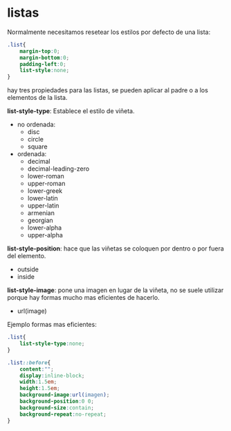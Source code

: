 # listas

Normalmente necesitamos resetear los estilos por defecto de una lista:

```css
.list{
    margin-top:0;
    margin-bottom:0;
    padding-left:0;
    list-style:none;
}
```


hay tres propiedades para las listas, se pueden aplicar al padre o a los elementos de la lista.

**list-style-type**: Establece el estilo de viñeta.
+ no ordenada:
  + disc
  + circle
  + square
+ ordenada:
  + decimal
  + decimal-leading-zero
  + lower-roman
  + upper-roman
  + lower-greek
  + lower-latin
  + upper-latin
  + armenian
  + georgian
  + lower-alpha
  + upper-alpha

**list-style-position**: hace que las viñetas se coloquen por dentro o por fuera del elemento.

+ outside
+ inside

**list-style-image**: pone una imagen en lugar de la viñeta, no se suele utilizar porque hay formas mucho mas eficientes de hacerlo.
+ url(image)

Ejemplo formas mas eficientes:

```css
.list{
    list-style-type:none;
}

.list::before{
    content:"";
    display:inline-block;
    width:1.5em;
    height:1.5em;
    background-image:url(imagen);
    background-position:0 0;
    background-size:contain;
    background-repeat:no-repeat;
}
```